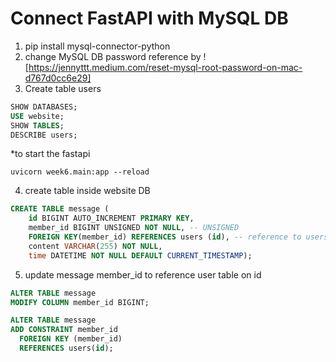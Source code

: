 # Connect FastAPI with MySQL DB
1. pip install mysql-connector-python
2. change MySQL DB password 
reference by ![https://jennyttt.medium.com/reset-mysql-root-password-on-mac-d767d0cc6e29]
3. Create table users
```sql
SHOW DATABASES;
USE website;
SHOW TABLES;
DESCRIBE users;
```
*to start the fastapi
```
uvicorn week6.main:app --reload
```
4. create table inside website DB
```sql
CREATE TABLE message (
    id BIGINT AUTO_INCREMENT PRIMARY KEY, 
    member_id BIGINT UNSIGNED NOT NULL, -- UNSIGNED
    FOREIGN KEY(member_id) REFERENCES users (id), -- reference to users table's 'id'
    content VARCHAR(255) NOT NULL, 
    time DATETIME NOT NULL DEFAULT CURRENT_TIMESTAMP);
```
5. update message member_id to reference user table on id
```sql
ALTER TABLE message
MODIFY COLUMN member_id BIGINT;

ALTER TABLE message
ADD CONSTRAINT member_id
  FOREIGN KEY (member_id)
  REFERENCES users(id);
```